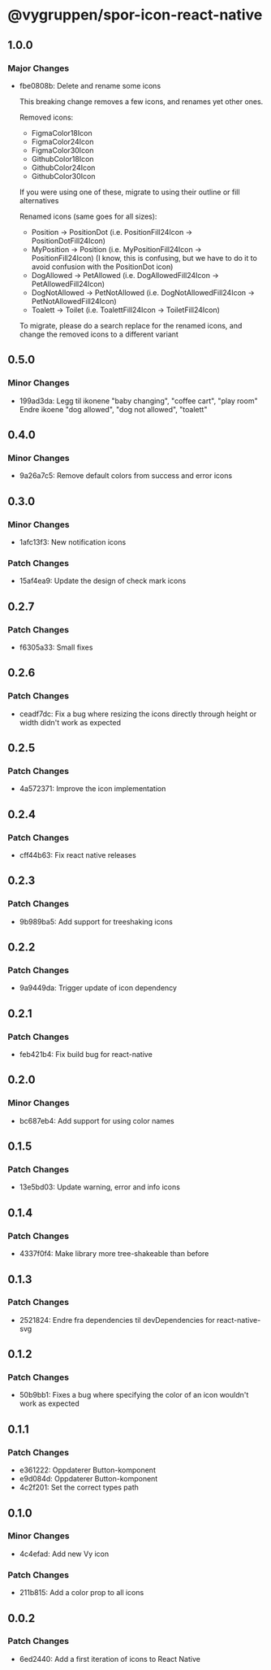 # @vygruppen/spor-icon-react-native

## 1.0.0

### Major Changes

- fbe0808b: Delete and rename some icons

  This breaking change removes a few icons, and renames yet other ones.

  Removed icons:

  - FigmaColor18Icon
  - FigmaColor24Icon
  - FigmaColor30Icon
  - GithubColor18Icon
  - GithubColor24Icon
  - GithubColor30Icon

  If you were using one of these, migrate to using their outline or fill alternatives

  Renamed icons (same goes for all sizes):

  - Position -> PositionDot (i.e. PositionFill24Icon -> PositionDotFill24Icon)
  - MyPosition -> Position (i.e. MyPositionFill24Icon -> PositionFill24Icon)
    (I know, this is confusing, but we have to do it to avoid confusion with the PositionDot icon)
  - DogAllowed -> PetAllowed (i.e. DogAllowedFill24Icon -> PetAllowedFill24Icon)
  - DogNotAllowed -> PetNotAllowed (i.e. DogNotAllowedFill24Icon -> PetNotAllowedFill24Icon)
  - Toalett -> Toilet (i.e. ToalettFill24Icon -> ToiletFill24Icon)

  To migrate, please do a search replace for the renamed icons, and change the removed icons to a different variant

## 0.5.0

### Minor Changes

- 199ad3da: Legg til ikonene "baby changing", "coffee cart", "play room"
  Endre ikoene "dog allowed", "dog not allowed", "toalett"

## 0.4.0

### Minor Changes

- 9a26a7c5: Remove default colors from success and error icons

## 0.3.0

### Minor Changes

- 1afc13f3: New notification icons

### Patch Changes

- 15af4ea9: Update the design of check mark icons

## 0.2.7

### Patch Changes

- f6305a33: Small fixes

## 0.2.6

### Patch Changes

- ceadf7dc: Fix a bug where resizing the icons directly through height or width didn't work as expected

## 0.2.5

### Patch Changes

- 4a572371: Improve the icon implementation

## 0.2.4

### Patch Changes

- cff44b63: Fix react native releases

## 0.2.3

### Patch Changes

- 9b989ba5: Add support for treeshaking icons

## 0.2.2

### Patch Changes

- 9a9449da: Trigger update of icon dependency

## 0.2.1

### Patch Changes

- feb421b4: Fix build bug for react-native

## 0.2.0

### Minor Changes

- bc687eb4: Add support for using color names

## 0.1.5

### Patch Changes

- 13e5bd03: Update warning, error and info icons

## 0.1.4

### Patch Changes

- 4337f0f4: Make library more tree-shakeable than before

## 0.1.3

### Patch Changes

- 2521824: Endre fra dependencies til devDependencies for react-native-svg

## 0.1.2

### Patch Changes

- 50b9bb1: Fixes a bug where specifying the color of an icon wouldn't work as expected

## 0.1.1

### Patch Changes

- e361222: Oppdaterer Button-komponent
- e9d084d: Oppdaterer Button-komponent
- 4c2f201: Set the correct types path

## 0.1.0

### Minor Changes

- 4c4efad: Add new Vy icon

### Patch Changes

- 211b815: Add a color prop to all icons

## 0.0.2

### Patch Changes

- 6ed2440: Add a first iteration of icons to React Native
